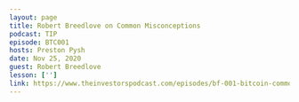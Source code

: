 ```yaml
---
layout: page
title: Robert Breedlove on Common Misconceptions
podcast: TIP
episode: BTC001
hosts: Preston Pysh
date: Nov 25, 2020
guest: Robert Breedlove
lesson: ['']
link: https://www.theinvestorspodcast.com/episodes/bf-001-bitcoin-common-misconceptions-w-robert-breedlove/
---
```

